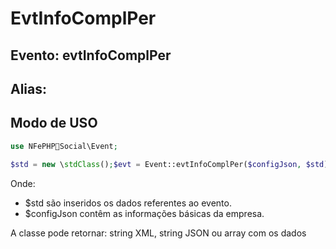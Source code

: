 # EvtInfoComplPer

## Evento: evtInfoComplPer

## Alias: 


## Modo de USO

```php
use NFePHPSocial\Event;

$std = new \stdClass();$evt = Event::evtInfoComplPer($configJson, $std);
```

Onde:
- $std são inseridos os dados referentes ao evento.
- $configJson contêm as informações básicas da empresa.

A classe pode retornar: string XML, string JSON ou array com os dados
